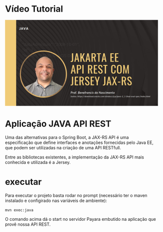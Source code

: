 # Vídeo Tutorial

<a href="https://agua.mpf.mp.br" target="_blank">
  <img src="./documentos/imagens/capa.png">
</a>



# Aplicação JAVA API REST

Uma das alternativas para o Spring Boot, a JAX-RS API é uma especificação que define interfaces e anotações fornecidas pelo Java EE, que podem ser utilizadas na criação de uma API RESTfull.

Entre as bibliotecas existentes, a  implementação da JAX-RS API mais conhecida e utilizada é a Jersey.

  
# executar
Para executar o projeto basta rodar no prompt (necessário ter o maven instalado e configirado nas variáveis de ambiente):

	mvn exec:java

O comando acima dá o start no servidor Payara embutido na aplicação que provê nossa API REST.


